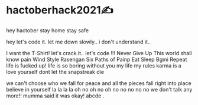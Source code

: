 # hactoberhack2021✍️
hey hactober
stay home stay safe

hey let's code it.
let me down slowly..
i don't understand it..


I want the T-Shirt!
let's crack it..
let's code !!!
Never Give Up 
This world shall know pain
Wind Style Rasengan
Six Paths of Painp
Eat Sleep Bgmi Repeat
life is fucked up!
life is so boring without you 
my life my rules
karma is a 
love yourself
dont let the snapstreak die

we can't choose who we fall for
peace
and all the pieces fall right into place
believe in yourself
la la la la
oh no oh no oh no no no no no
we don't talk any more!!
mumma said it was okay!
abcde
.
